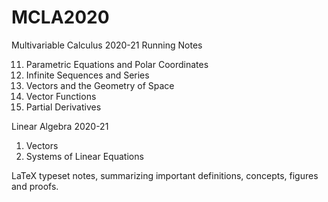 # MCLA2020
Multivariable Calculus 2020-21
Running Notes

11. Parametric Equations and Polar Coordinates
12. Infinite Sequences and Series
13. Vectors and the Geometry of Space
14. Vector Functions
15. Partial Derivatives

Linear Algebra 2020-21

1. Vectors
2. Systems of Linear Equations

LaTeX typeset notes, summarizing important definitions, concepts, figures and proofs.
